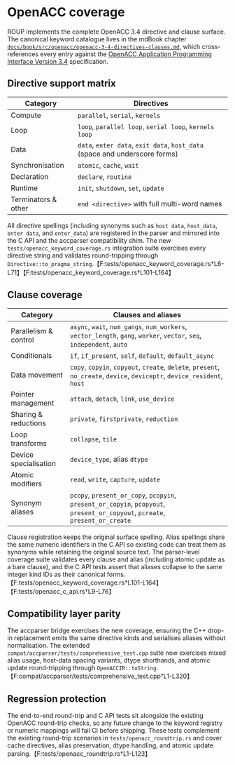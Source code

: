 # OpenACC coverage

ROUP implements the complete OpenACC 3.4 directive and clause surface. The
canonical keyword catalogue lives in the mdBook chapter
[`docs/book/src/openacc/openacc-3-4-directives-clauses.md`](book/src/openacc/openacc-3-4-directives-clauses.md),
which cross-references every entry against the [OpenACC Application Programming
Interface Version 3.4](https://www.openacc.org/sites/default/files/inline-files/OpenACC-3.4.pdf)
specification.

## Directive support matrix

| Category            | Directives                                                                 |
| ------------------- | -------------------------------------------------------------------------- |
| Compute             | `parallel`, `serial`, `kernels`                                            |
| Loop                | `loop`, `parallel loop`, `serial loop`, `kernels loop`                     |
| Data                | `data`, `enter data`, `exit data`, `host_data` (space and underscore forms) |
| Synchronisation     | `atomic`, `cache`, `wait`                                                  |
| Declaration         | `declare`, `routine`                                                       |
| Runtime             | `init`, `shutdown`, `set`, `update`                                        |
| Terminators & other | `end <directive>` with full multi-word names                               |

All directive spellings (including synonyms such as `host data`, `host_data`,
`enter data`, and `enter_data`) are registered in the parser and mirrored into
the C API and the accparser compatibility shim. The new
`tests/openacc_keyword_coverage.rs` integration suite exercises every directive
string and validates round-tripping through `Directive::to_pragma_string`.【F:tests/openacc_keyword_coverage.rs†L6-L71】【F:tests/openacc_keyword_coverage.rs†L101-L164】

## Clause coverage

| Category                | Clauses and aliases                                                                                                       |
| ----------------------- | ------------------------------------------------------------------------------------------------------------------------ |
| Parallelism & control   | `async`, `wait`, `num_gangs`, `num_workers`, `vector_length`, `gang`, `worker`, `vector`, `seq`, `independent`, `auto`    |
| Conditionals            | `if`, `if_present`, `self`, `default`, `default_async`                                                                    |
| Data movement           | `copy`, `copyin`, `copyout`, `create`, `delete`, `present`, `no_create`, `device`, `deviceptr`, `device_resident`, `host` |
| Pointer management      | `attach`, `detach`, `link`, `use_device`                                                                                  |
| Sharing & reductions    | `private`, `firstprivate`, `reduction`                                                                                    |
| Loop transforms         | `collapse`, `tile`                                                                                                        |
| Device specialisation   | `device_type`, alias `dtype`                                                                                              |
| Atomic modifiers        | `read`, `write`, `capture`, `update`                                                                                      |
| Synonym aliases         | `pcopy`, `present_or_copy`, `pcopyin`, `present_or_copyin`, `pcopyout`, `present_or_copyout`, `pcreate`, `present_or_create` |

Clause registration keeps the original surface spelling. Alias spellings share
the same numeric identifiers in the C API so existing code can treat them as
synonyms while retaining the original source text. The parser-level coverage
suite validates every clause and alias (including atomic update as a bare
clause), and the C API tests assert that aliases collapse to the same integer
kind IDs as their canonical forms.【F:tests/openacc_keyword_coverage.rs†L101-L164】【F:tests/openacc_c_api.rs†L9-L76】

## Compatibility layer parity

The accparser bridge exercises the new coverage, ensuring the C++ drop-in
replacement emits the same directive kinds and serialises aliases without
normalisation. The extended `compat/accparser/tests/comprehensive_test.cpp`
suite now exercises mixed alias usage, host-data spacing variants, dtype
shorthands, and atomic update round-tripping through `OpenACCIR::toString`.【F:compat/accparser/tests/comprehensive_test.cpp†L1-L320】

## Regression protection

The end-to-end round-trip and C API tests sit alongside the existing OpenACC
round-trip checks, so any future change to the keyword registry or numeric
mappings will fail CI before shipping. These tests complement the existing
round-trip scenarios in `tests/openacc_roundtrip.rs` and cover cache
directives, alias preservation, dtype handling, and atomic update parsing.【F:tests/openacc_roundtrip.rs†L1-L123】
